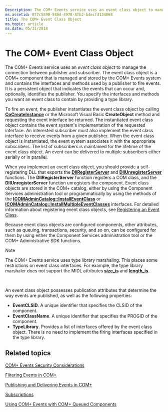 ```yaml
---
Description: The COM+ Events service uses an event class object to manage the connection between publisher and subscriber.
ms.assetid: 877c5890-588d-4978-8fb2-b4ecf4134068
title: The COM+ Event Class Object
ms.topic: article
ms.date: 05/31/2018
---
```


# The COM+ Event Class Object

The COM+ Events service uses an *event class object* to manage the connection between publisher and subscriber. The event class object is a COM+ component that is managed and stored by the COM+ Events system and contains the interfaces and methods used by a publisher to fire events. It is a persistent object that indicates the events that can occur and, optionally, identifies the publisher. You specify the interfaces and methods you want an event class to contain by providing a type library.

To fire an event, the publisher instantiates the event class object by calling [**CoCreateInstance**](https://docs.microsoft.com/windows/desktop/api/combaseapi/nf-combaseapi-cocreateinstance) or the Microsoft Visual Basic **CreateObject** method and requesting the event interface be returned. The instantiated event class object contains the event system's implementation of the requested interface. An interested subscriber must also implement the event class interface to receive events from a given publisher. When the event class object is instantiated, the event system associates it with the appropriate subscribers. The list of subscribers is maintained for the lifetime of the event class object. An event can be delivered to multiple subscribers either serially or in parallel.

When you implement an event class object, you should provide a self-registering DLL that exports the [**DllRegisterServer**](https://docs.microsoft.com/windows/desktop/api/olectl/nf-olectl-dllregisterserver) and [**DllUnregisterServer**](https://docs.microsoft.com/windows/desktop/api/olectl/nf-olectl-dllunregisterserver) functions. The **DllRegisterServer** function registers a COM class, and the **DllUnregisterServer** function unregisters the component. Event class objects are stored in the COM+ catalog, either by using the Component Services administration tool or programmatically by using the methods of the [**ICOMAdminCatalog::InstallEventClass**](/windows/desktop/api/ComAdmin/nf-comadmin-icomadmincatalog-installeventclass) or [**ICOMAdminCatalog::InstallMultipleEventClasses**](/windows/desktop/api/ComAdmin/nf-comadmin-icomadmincatalog-installmultipleeventclasses) interfaces. For detailed information about registering event class objects, see [Registering an Event Class](registering-an-event-class.md).

Because event class objects are configured components, other attributes, such as queuing, transactions, security, and so on, can be configured for them by using either the Component Services administration tool or the COM+ Administrative SDK functions.

> [!Note]  
> The COM+ Events service uses type library marshaling. This places some restrictions on event class interfaces. For example, the type library marshaler does not support the MIDL attributes [**size\_is**](https://docs.microsoft.com/windows/desktop/Midl/size-is) and [**length\_is**](https://docs.microsoft.com/windows/desktop/Midl/length-is).

 

An event class object possesses publication attributes that determine the way events are published, as well as the following properties:

-   **EventCLSID**. A unique identifier that specifies the CLSID of the component.
-   **EventClassName**. A unique identifier that specifies the PROGID of the component.
-   **TypeLibrary**. Provides a list of interfaces offered by the event class object. There is no need to implement the firing interfaces specified in the type library.

## Related topics

<dl> <dt>

[COM+ Events Security Considerations](com--events-security-considerations.md)
</dt> <dt>

[Filtering Events in COM+](filtering-events-in-com-.md)
</dt> <dt>

[Publishing and Delivering Events in COM+](publishing-and-delivering-events-in-com-.md)
</dt> <dt>

[Subscriptions](subscriptions.md)
</dt> <dt>

[Using COM+ Events with COM+ Queued Components](using-com--events-with-com--queued-components.md)
</dt> </dl>

 

 



